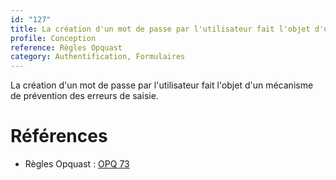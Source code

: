 ```yaml
---
id: "127"
title: La création d'un mot de passe par l'utilisateur fait l'objet d'un mécanisme de prévention des erreurs de saisie.
profile: Conception
reference: Règles Opquast
category: Authentification, Formulaires
---
```


La création d'un mot de passe par l'utilisateur fait l'objet d'un mécanisme de prévention des erreurs de saisie.

# Références

*   Règles Opquast : [OPQ 73](https://checklists.opquast.com/fr/assurance-qualite-web/la-creation-dun-mot-de-passe-par-lutilisateur-fait-lobjet-dun-mecanisme-de-prevention-des-erreurs-de-saisie)
